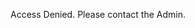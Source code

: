 <html>
<head>
<meta name="viewport" content="width=device-width, initial-scale=1">
<style>

*{margin: 0px;
  padding: 0px;}

body{
  background-color: black;
}

p {
  font-size: 60px;
  align-self: center;
  color: white;
}

#wrapper{
  display: flex;
  justify-content: center;
  height: 100%;
  width: 100%;
}

</style>
</head>
<body>

<div id="wrapper">
<p>Access Denied. Please contact the Admin.</p>
</div>

</body>
